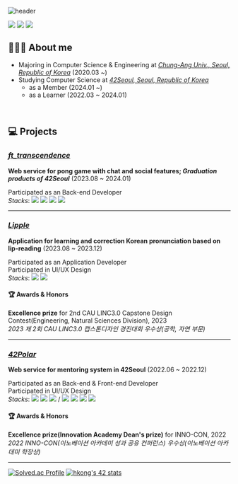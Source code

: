 ![header](https://capsule-render.vercel.app/api?type=waving&color=DCD6F7&height=260&section=header&text=Hyeonsol%20Kong&fontSize=60&fontColor=A6B1E1&fontAlignY=40&desc=besyia0k0,%20hkong&descAlignY=52&descAlign=61&animation=fadeIn)

<a href="mailto:besyia0k0@gmail.com"><img src="https://img.shields.io/badge/Gmail-D14836?style=flat-square&logo=gmail&logoColor=white&link=mailto:besyia0k0@gmail.com"/></a>
<a href="https://www.linkedin.com/in/hyeonsolkong/"><img src="https://img.shields.io/badge/LinkedIn-0077B5?style=flat-square&logo=linkedin&logoColor=white"/></a>
<a href="https://velog.io/@besyia0k0"><img src="https://img.shields.io/badge/Velog-20C997?style=flat-square&logo=Velog&logoColor=white"/></a>

## 👩🏻‍💻 About me

* Majoring in Computer Science & Engineering at <a href="https://www.cau.ac.kr/"><i>Chung-Ang Univ., Seoul, Republic of Korea</i><a> (2020.03 ~)
* Studying Computer Science at <a href="https://42seoul.kr/"><i>42Seoul, Seoul, Republic of Korea</i></a>
    - as a Member (2024.01 ~)
    - as a Learner (2022.03 ~ 2024.01)
<br/>

## 💻 Projects

### ***[ft_transcendence](https://github.com/42masterplan/ft_transcendence-back)***
**Web service for pong game with chat and social features; _Graduation products of 42Seoul_** (2023.08 ~ 2024.01)  

Participated as an Back-end Developer  
*Stacks*: 
<img src="https://img.shields.io/badge/NestJS-E0234E?style=flat-square&logo=NestJS&logoColor=white">
<img src="https://img.shields.io/badge/TypeScript-3178C6?style=flat-square&logo=TypeScript&logoColor=white">
<img src="https://img.shields.io/badge/Socket.io-010101?style=flat-square&logo=Socket.io&logoColor=white">
<img src="https://img.shields.io/badge/PostgreSQL-4169E1?style=flat-square&logo=PostgreSQL&logoColor=white">

---

### ***[Lipple](https://github.com/Cau-Lipple/lipple-app)***
**Application for learning and correction Korean pronunciation based on lip-reading** (2023.08 ~ 2023.12)

Participated as an Application Developer  
Participated in UI/UX Design  
*Stacks*: 
<img src="https://img.shields.io/badge/Flutter-02569B?style=flat-square&logo=Flutter&logoColor=white">
<img src="https://img.shields.io/badge/Figma-F24E1E?style=flat-square&logo=Figma&logoColor=white">

#### 🏆 Awards & Honors 
**Excellence prize** for 2nd CAU LINC3.0 Capstone Design Contest(Engineering, Natural Sciences Division), 2023  
*2023 제 2회 CAU LINC3.0 캡스톤디자인 경진대회 우수상(공학, 자연 부문)*

---

### ***[42Polar](https://github.com/42connected/polar-be)***
**Web service for mentoring system in 42Seoul** (2022.06 ~ 2022.12)

Participated as an Back-end & Front-end Developer  
Participated in UI/UX Design  
*Stacks*: 
<img src="https://img.shields.io/badge/NestJS-E0234E?style=flat-square&logo=NestJS&logoColor=white">
<img src="https://img.shields.io/badge/TypeScript-3178C6?style=flat-square&logo=TypeScript&logoColor=white">
<img src="https://img.shields.io/badge/PostgreSQL-4169E1?style=flat-square&logo=PostgreSQL&logoColor=white">
/
<img src="https://img.shields.io/badge/React-61DAFB?style=flat-square&logo=React&logoColor=white">
<img src="https://img.shields.io/badge/TypeScript-3178C6?style=flat-square&logo=TypeScript&logoColor=white">
<img src="https://img.shields.io/badge/StyledComponents-DB7093?style=flat-square&logo=styled-components&logoColor=white">
<img src="https://img.shields.io/badge/Figma-F24E1E?style=flat-square&logo=Figma&logoColor=white">


#### 🏆 Awards & Honors
**Excellence prize(Innovation Academy Dean's prize)** for INNO-CON, 2022  
*2022 INNO-CON(이노베이션 아카데미 성과 공유 컨퍼런스) 우수상(이노베이션 아카데미 학장상)*

---


  
[![Solved.ac Profile](http://mazassumnida.wtf/api/v2/generate_badge?boj=besyia0k0)](https://solved.ac/besyia0k0)
[![hkong's 42 stats](https://badge42.vercel.app/api/v2/cl1nasz59003509mr46v2ku1d/stats?cursusId=21&coalitionId=85)](https://github.com/JaeSeoKim/badge42)
